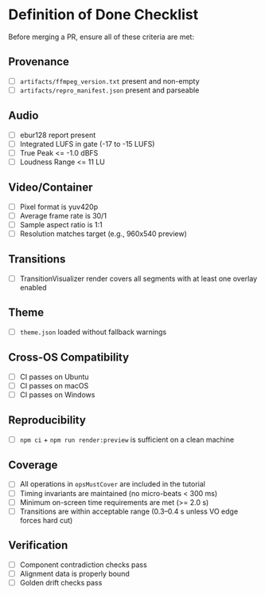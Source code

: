 # Definition of Done Checklist

Before merging a PR, ensure all of these criteria are met:

## Provenance
- [ ] `artifacts/ffmpeg_version.txt` present and non-empty
- [ ] `artifacts/repro_manifest.json` present and parseable

## Audio
- [ ] ebur128 report present
- [ ] Integrated LUFS in gate (-17 to -15 LUFS)
- [ ] True Peak <= -1.0 dBFS
- [ ] Loudness Range <= 11 LU

## Video/Container
- [ ] Pixel format is yuv420p
- [ ] Average frame rate is 30/1
- [ ] Sample aspect ratio is 1:1
- [ ] Resolution matches target (e.g., 960x540 preview)

## Transitions
- [ ] TransitionVisualizer render covers all segments with at least one overlay enabled

## Theme
- [ ] `theme.json` loaded without fallback warnings

## Cross-OS Compatibility
- [ ] CI passes on Ubuntu
- [ ] CI passes on macOS
- [ ] CI passes on Windows

## Reproducibility
- [ ] `npm ci` + `npm run render:preview` is sufficient on a clean machine

## Coverage
- [ ] All operations in `opsMustCover` are included in the tutorial
- [ ] Timing invariants are maintained (no micro-beats < 300 ms)
- [ ] Minimum on-screen time requirements are met (>= 2.0 s)
- [ ] Transitions are within acceptable range (0.3–0.4 s unless VO edge forces hard cut)

## Verification
- [ ] Component contradiction checks pass
- [ ] Alignment data is properly bound
- [ ] Golden drift checks pass